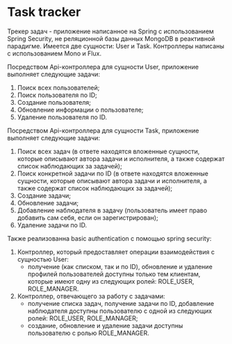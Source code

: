 # Task tracker

Трекер задач - приложение написанное на Spring с использованием Spring Security, не реляционной базы данных MongoDB в
реактивной парадигме. Имеется две сущности: User и Task.
Контроллеры написаны с использованием Mono и Flux.

Посредством Api-контроллера для сущности User, приложение выполняет следующие задачи:

1. Поиск всех пользователей;
2. Поиск пользователя по ID;
3. Создание пользователя;
4. Обновление информации о пользователе;
5. Удаление пользователя по ID.

Посредством Api-контроллера для сущности Task, приложение выполняет следующие задачи:

1. Поиск всех задач (в ответе находятся вложенные сущности, которые описывают автора задачи и исполнителя, а также
   содержат список наблюдающих за задачей);
2. Поиск конкретной задачи по ID (в ответе находятся вложенные сущности, которые описывают автора задачи и исполнителя,
   а также содержат список наблюдающих за задачей);
3. Создание задачи;
4. Обновление задачи;
5. Добавление наблюдателя в задачу (пользователь имеет право добавить сам себя, если он зарегистрирован);
6. Удаление задачи по ID.

Также реализованна basic authentication с помощью spring security:

1. Контроллер, который предоставляет операции взаимодействия с сущностью User:
    - получение (как списком, так и по ID), обновление и удаление профилей пользователей доступны только тем
      клиентам, которые имеют одну из следующих ролей: ROLE_USER, ROLE_MANAGER.
2. Контроллер, отвечающего за работу с задачами:
    - получение списка задач, получение задачи по ID, добавление наблюдателя доступны пользователю с одной из следующих
      ролей: ROLE_USER, ROLE_MANAGER;
    - создание, обновление и удаление задачи доступны пользователю с ролью ROLE_MANAGER.